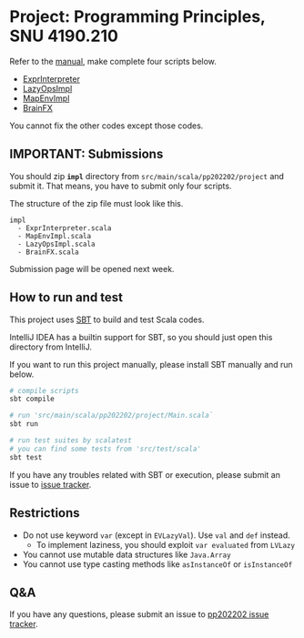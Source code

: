 # Project: Programming Principles, SNU 4190.210

Refer to the [manual](pp-proj.pdf), make complete four scripts below.

- [ExprInterpreter](src/main/scala/pp202202/project/impl/ExprInterpreter.scala)
- [LazyOpsImpl](src/main/scala/pp202202/project/impl/LazyOpsImpl.scala)
- [MapEnvImpl](src/main/scala/pp202202/project/impl/MapEnvImpl.scala)
- [BrainFX](src/main/scala/pp202202/project/impl/BrainFX.scala)

You cannot fix the other codes except those codes.

## IMPORTANT: Submissions

You should zip **`impl`** directory from `src/main/scala/pp202202/project` and submit it. That means, you have to submit
only four scripts.

The structure of the zip file must look like this.

```
impl
  - ExprInterpreter.scala
  - MapEnvImpl.scala
  - LazyOpsImpl.scala
  - BrainFX.scala
```

Submission page will be opened next week.

## How to run and test

This project uses [SBT](https://www.scala-sbt.org/) to build and test Scala codes.

IntelliJ IDEA has a builtin support for SBT, so you should just open this directory from IntelliJ.

If you want to run this project manually, please install SBT manually and run below.

```bash
# compile scripts
sbt compile

# run 'src/main/scala/pp202202/project/Main.scala`
sbt run

# run test suites by scalatest
# you can find some tests from 'src/test/scala'
sbt test
```

If you have any troubles related with SBT or execution, please submit an issue
to [issue tracker](https://github.com/snu-sf-class/pp202202/issues).

## Restrictions

- Do not use keyword `var` (except in `EVLazyVal`). Use `val` and `def` instead.
    - To implement laziness, you should exploit `var evaluated` from `LVLazy`
- You cannot use mutable data structures like `Java.Array`
- You cannot use type casting methods like `asInstanceOf` or `isInstanceOf`

## Q&A

If you have any questions, please submit an issue
to [pp202202 issue tracker](https://github.com/snu-sf-class/pp202202/issues).
